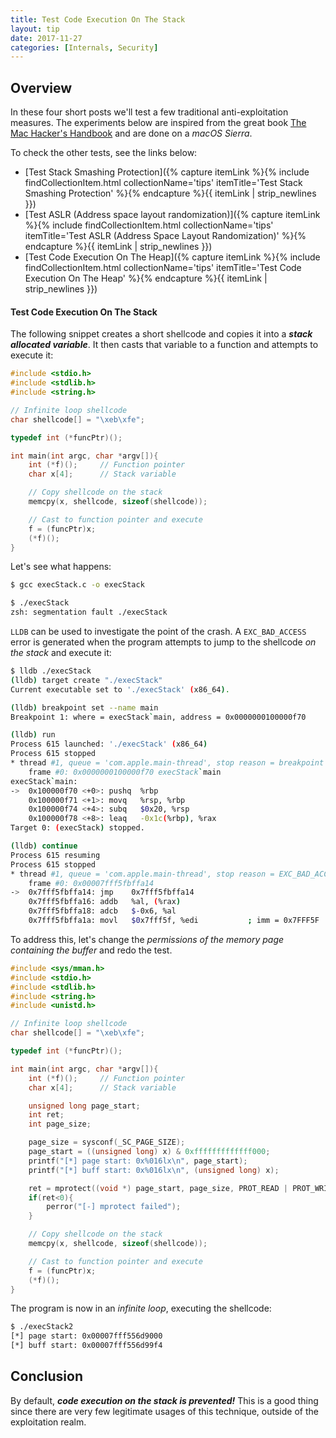 ```yaml
---
title: Test Code Execution On The Stack
layout: tip
date: 2017-11-27
categories: [Internals, Security]
---
```


## Overview

In these four short posts we'll test a few traditional anti-exploitation measures. The experiments below are inspired from the great book [The Mac Hacker's Handbook](https://www.amazon.co.uk/Mac-Hackers-Handbook-Charlie-Miller/dp/0470395362) and are done on a _macOS Sierra_.

To check the other tests, see the links below:
* [Test Stack Smashing Protection]({% capture itemLink %}{% include findCollectionItem.html collectionName='tips' itemTitle='Test Stack Smashing Protection' %}{% endcapture %}{{ itemLink | strip_newlines }})
* [Test ASLR (Address space layout randomization)]({% capture itemLink %}{% include findCollectionItem.html collectionName='tips' itemTitle='Test ASLR (Address Space Layout Randomization)' %}{% endcapture %}{{ itemLink | strip_newlines }})
* [Test Code Execution On The Heap]({% capture itemLink %}{% include findCollectionItem.html collectionName='tips' itemTitle='Test Code Execution On The Heap' %}{% endcapture %}{{ itemLink | strip_newlines }})

#### Test Code Execution On The Stack

The following snippet creates a short shellcode and copies it into a _**stack allocated variable**_. It then casts that variable to a function and attempts to execute it:

```c
#include <stdio.h>
#include <stdlib.h>
#include <string.h>

// Infinite loop shellcode
char shellcode[] = "\xeb\xfe";

typedef int (*funcPtr)();

int main(int argc, char *argv[]){
    int (*f)();		// Function pointer
    char x[4];		// Stack variable

    // Copy shellcode on the stack
    memcpy(x, shellcode, sizeof(shellcode));

    // Cast to function pointer and execute
    f = (funcPtr)x;
    (*f)();
}
```

Let's see what happens:

```bash
$ gcc execStack.c -o execStack

$ ./execStack
zsh: segmentation fault ./execStack
```

```LLDB``` can be used to investigate the point of the crash. A ```EXC_BAD_ACCESS``` error is generated when the program attempts to jump to the shellcode _on the stack_ and execute it:

```bash
$ lldb ./execStack
(lldb) target create "./execStack"
Current executable set to './execStack' (x86_64).

(lldb) breakpoint set --name main
Breakpoint 1: where = execStack`main, address = 0x0000000100000f70

(lldb) run
Process 615 launched: './execStack' (x86_64)
Process 615 stopped
* thread #1, queue = 'com.apple.main-thread', stop reason = breakpoint 1.1
    frame #0: 0x0000000100000f70 execStack`main
execStack`main:
->  0x100000f70 <+0>: pushq  %rbp
    0x100000f71 <+1>: movq   %rsp, %rbp
    0x100000f74 <+4>: subq   $0x20, %rsp
    0x100000f78 <+8>: leaq   -0x1c(%rbp), %rax
Target 0: (execStack) stopped.

(lldb) continue
Process 615 resuming
Process 615 stopped
* thread #1, queue = 'com.apple.main-thread', stop reason = EXC_BAD_ACCESS (code=2, address=0x7fff5fbffa14)
    frame #0: 0x00007fff5fbffa14
->  0x7fff5fbffa14: jmp    0x7fff5fbffa14
    0x7fff5fbffa16: addb   %al, (%rax)
    0x7fff5fbffa18: adcb   $-0x6, %al
    0x7fff5fbffa1a: movl   $0x7fff5f, %edi           ; imm = 0x7FFF5F
```

To address this, let's change the _permissions of the memory page containing the buffer_ and redo the test. 

```c
#include <sys/mman.h>
#include <stdio.h>
#include <stdlib.h>
#include <string.h>
#include <unistd.h>

// Infinite loop shellcode
char shellcode[] = "\xeb\xfe";

typedef int (*funcPtr)();

int main(int argc, char *argv[]){
    int (*f)();		// Function pointer
    char x[4];		// Stack variable

    unsigned long page_start;
    int ret;
    int page_size;

    page_size = sysconf(_SC_PAGE_SIZE);
    page_start = ((unsigned long) x) & 0xfffffffffffff000;
    printf("[*] page start: 0x%016lx\n", page_start);
    printf("[*] buff start: 0x%016lx\n", (unsigned long) x);

    ret = mprotect((void *) page_start, page_size, PROT_READ | PROT_WRITE | PROT_EXEC);
    if(ret<0){
        perror("[-] mprotect failed");
    }

    // Copy shellcode on the stack
    memcpy(x, shellcode, sizeof(shellcode));

    // Cast to function pointer and execute
    f = (funcPtr)x;
    (*f)();
}
```

The program is now in an _infinite loop_, executing the shellcode:

```bash
$ ./execStack2
[*] page start: 0x00007fff556d9000
[*] buff start: 0x00007fff556d99f4
```

## Conclusion

By default, _**code execution on the stack is prevented!**_ This is a good thing since there are very few legitimate usages of this technique, outside of the exploitation realm.
